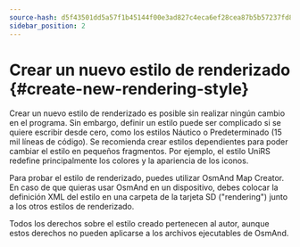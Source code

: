 ```yaml
---
source-hash: d5f43501dd5a57f1b45144f00e3ad827c4eca6ef28cea87b5b57237fd810cbe5
sidebar_position: 2
---
```


# Crear un nuevo estilo de renderizado {#create-new-rendering-style}

Crear un nuevo estilo de renderizado es posible sin realizar ningún cambio en el programa. Sin embargo, definir un estilo puede ser complicado si se quiere escribir desde cero, como los estilos Náutico o Predeterminado (15 mil líneas de código). Se recomienda crear estilos dependientes para poder cambiar el estilo en pequeños fragmentos. Por ejemplo, el estilo UniRS redefine principalmente los colores y la apariencia de los iconos.

Para probar el estilo de renderizado, puedes utilizar OsmAnd Map Creator. En caso de que quieras usar OsmAnd en un dispositivo, debes colocar la definición XML del estilo en una carpeta de la tarjeta SD ("rendering") junto a los otros estilos de renderizado.

Todos los derechos sobre el estilo creado pertenecen al autor, aunque estos derechos no pueden aplicarse a los archivos ejecutables de OsmAnd.
